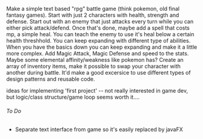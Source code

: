 Make a simple text based "rpg" battle game (think pokemon, old final fantasy games). Start with just 2 characters with health, strength and defense. Start out with an enemy that just attacks every turn while you can either pick attack/defend.
Once that's done, maybe add a spell that costs mp, a simple heal. You can teach the enemy to use it's heal below a certain health threshhold. You can keep expanding with different type of abilities.
When you have the basics down you can keep expanding and make it a little more complex. Add Magic Attack, Magic Defense and speed to the stats. Maybe some elemental affinity/weakness like pokemon has? Create an array of inventory items, make it possible to swap your character with another during battle.
It'd make a good excersice to use different types of design patterns and reusable code.



ideas for implementing 'first project'  -- not really interested in game dev, but logic/class structure/game loop seems worth it....


<h6>To Do</h6>
<ul>
  <li>Separate text interface from game so it's easily replaced by javaFX</li>
  </ul>
